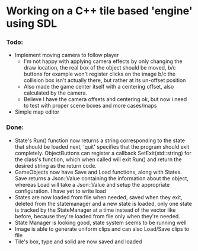 # Working on a C++ tile based 'engine' using SDL

### Todo:
- Implement moving camera to follow player
	- I'm not happy with applying camera effects by only changing the draw location, the real box of the object should be moved, b/c buttons for example won't register clicks on the image b/c the collision box isn't actually there, but rather at its un-offset position
	- Also made the game center itself with a centering offset, also calculated by the camera.
	- Believe I have the camera offsets and centering ok, but now i need to test with proper scene boxes and more cases/maps
- Simple map editor

### Done:
- State's Run() function now returns a string corresponding to the state that should be loaded next, 'quit' specifies that the program should exit completely. ObjectButtons can register a callback SetExit(std::string) for the class's function, which when called will exit Run() and return the desired string as the return code.
- GameObjects now have Save and Load functions, along with States. Save returns a Json::Value containing the information about the object, whereas Load will take a Json::Value and setup the appropriate configuration. I have yet to write load
- States are now loaded from file when needed, saved when they exit, deleted from the statemanager and a new state is loaded, only one state is tracked by the StateManager at a time instead of the vector like before, because they're loaded from file only when they're needed.
- State Manager is looking good, state system seems to be running well
- Image is able to generate uniform clips and can also Load/Save clips to file
- Tile's box, type and solid are now saved and loaded